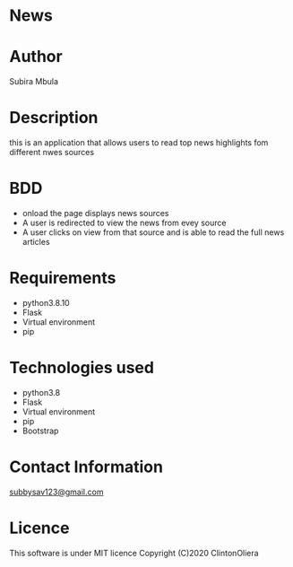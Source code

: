 # News

# Author
Subira Mbula


# Description
this is an application that allows users to read top news highlights fom different nwes sources

# BDD
* onload the page displays news sources
* A user is redirected to view the news from evey source
* A user clicks on view from that source and is able to read the full news articles

# Requirements
* python3.8.10
* Flask
* Virtual environment
* pip

# Technologies used
* python3.8
* Flask
* Virtual environment
* pip
* Bootstrap

# Contact Information
subbysav123@gmail.com

# Licence
This software is under MIT licence
Copyright (C)2020 ClintonOliera
